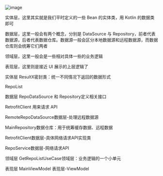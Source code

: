 ![image](https://user-images.githubusercontent.com/49310928/179914663-1e5e57ff-930f-4857-b349-38bfb4d73a49.png)

实体层，这里其实就是我们平时定义的一些 Bean 的实体类，用 Kotlin 的数据类即可

数据层，这里一般会有两个概念，分别是 DataSource 与 Repository，前者代表数据源，后者代表数据仓库。数据源一般会区分本地数据源和远程数据源，而数据仓库则会统筹它们两者

领域层，这里一般会是一些相对具体一些的业务逻辑

表现层，这里则是接近 UI 展示的上层逻辑了

实体层
ResultX密封类：统一不同情况下返回的数据形式

RepoList



数据层
RepoDataSource 和 Repository定义相关接口

RetrofitClient 用来请求 API

RemoteRepoDataSource数据层-处理远程数据源

MainRepository数据仓库：用于统筹缓存数据、远程数据

RetrofitClient数据层-具体网络请求API实现类

RepoService数据层-网络请求API


领域层
GetRepoListUseCase领域层：业务逻辑的一个小单元


表现层
MainViewModel 表现层-ViewModel
